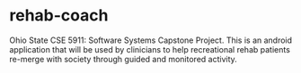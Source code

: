 rehab-coach
===========

Ohio State CSE 5911: Software Systems Capstone Project.  This is an android application that will be used by clinicians to help recreational rehab patients re-merge with society through guided and monitored activity.
